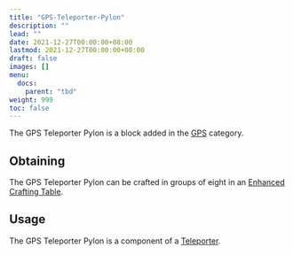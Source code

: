 ```yaml
---
title: "GPS-Teleporter-Pylon"
description: ""
lead: ""
date: 2021-12-27T00:00:00+08:00
lastmod: 2021-12-27T00:00:00+08:00
draft: false
images: []
menu: 
  docs:
    parent: "tbd"
weight: 999
toc: false
---
```


The GPS Teleporter Pylon is a block added in the [GPS](/docs/slimefun/gps) category.

## Obtaining

The GPS Teleporter Pylon can be crafted in groups of eight in an [Enhanced Crafting Table](/docs/slimefun/enhanced-crafting-table).

## Usage

The GPS Teleporter Pylon is a component of a [Teleporter](/docs/slimefun/teleporter).
